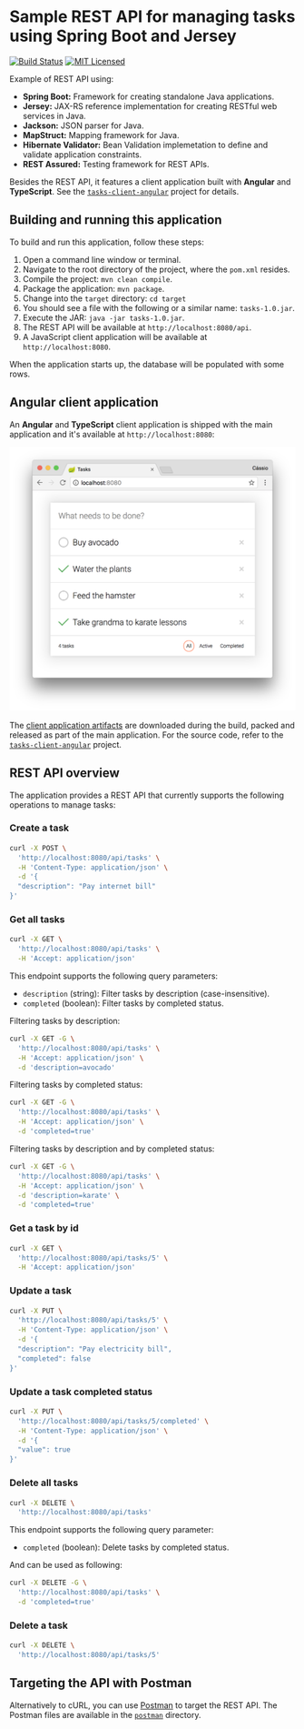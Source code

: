# Sample REST API for managing tasks using Spring Boot and Jersey

[![Build Status](https://travis-ci.org/cassiomolin/tasks-rest-api.svg?branch=master)](https://travis-ci.org/cassiomolin/tasks-rest-api)
[![MIT Licensed](https://img.shields.io/badge/license-MIT-blue.svg)](https://raw.githubusercontent.com/cassiomolin/tasks-rest-api/master/LICENSE.txt)

Example of REST API using:

- **Spring Boot:** Framework for creating standalone Java applications.
- **Jersey:** JAX-RS reference implementation for creating RESTful web services in Java.
- **Jackson:** JSON parser for Java.
- **MapStruct:** Mapping framework for Java.
- **Hibernate Validator:** Bean Validation implemetation to define and validate application constraints.
- **REST Assured:** Testing framework for REST APIs.

Besides the REST API, it features a client application built with **Angular** and **TypeScript**. See the [`tasks-client-angular`][client project] project for details.

## Building and running this application

To build and run this application, follow these steps:

1. Open a command line window or terminal.
1. Navigate to the root directory of the project, where the `pom.xml` resides.
1. Compile the project: `mvn clean compile`.
1. Package the application: `mvn package`.
1. Change into the `target` directory: `cd target`
1. You should see a file with the following or a similar name: `tasks-1.0.jar`.
1. Execute the JAR: `java -jar tasks-1.0.jar`.
1. The REST API will be available at `http://localhost:8080/api`.
1. A JavaScript client application will be available at `http://localhost:8080`.

When the application starts up, the database will be populated with some rows. 

## Angular client application

An **Angular** and **TypeScript** client application is shipped with the main application and it's available at `http://localhost:8080`:

<img src="src/main/doc/frontend.png" width="600">

The [client application artifacts][client releases] are downloaded during the build, packed and released as part of the main application. For the source code, refer to the [`tasks-client-angular`][client project] project.

## REST API overview

The application provides a REST API that currently supports the following operations to manage tasks:

### Create a task

```bash
curl -X POST \
  'http://localhost:8080/api/tasks' \
  -H 'Content-Type: application/json' \
  -d '{
  "description": "Pay internet bill"
}'
```
### Get all tasks

```bash
curl -X GET \
  'http://localhost:8080/api/tasks' \
  -H 'Accept: application/json'
```

This endpoint supports the following query parameters:

- `description` (string): Filter tasks by description (case-insensitive).
- `completed` (boolean): Filter tasks by completed status.

Filtering tasks by description:

```bash
curl -X GET -G \
  'http://localhost:8080/api/tasks' \
  -H 'Accept: application/json' \
  -d 'description=avocado'
```

Filtering tasks by completed status:

```bash
curl -X GET -G \
  'http://localhost:8080/api/tasks' \
  -H 'Accept: application/json' \
  -d 'completed=true'
```

Filtering tasks by description and by completed status:

```bash
curl -X GET -G \
  'http://localhost:8080/api/tasks' \
  -H 'Accept: application/json' \
  -d 'description=karate' \
  -d 'completed=true'
```

### Get a task by id

```bash
curl -X GET \
  'http://localhost:8080/api/tasks/5' \
  -H 'Accept: application/json'
```

### Update a task

```bash
curl -X PUT \
  'http://localhost:8080/api/tasks/5' \
  -H 'Content-Type: application/json' \
  -d '{
  "description": "Pay electricity bill",
  "completed": false
}'
```

### Update a task completed status

```bash
curl -X PUT \
  'http://localhost:8080/api/tasks/5/completed' \
  -H 'Content-Type: application/json' \
  -d '{
  "value": true
}'
```

### Delete all tasks

```bash
curl -X DELETE \
  'http://localhost:8080/api/tasks'
```

This endpoint supports the following query parameter:

- `completed` (boolean): Delete tasks by completed status.

And can be used as following:

```bash
curl -X DELETE -G \
  'http://localhost:8080/api/tasks' \
  -d 'completed=true'
```

### Delete a task

```bash
curl -X DELETE \
  'http://localhost:8080/api/tasks/5'
```

## Targeting the API with Postman

Alternatively to cURL, you can use [Postman][] to target the REST API. The Postman files are available in the [`postman`](src/main/postman) directory.

[Postman]: https://www.getpostman.com/
[client project]: https://github.com/cassiomolin/tasks-client-angular
[client releases]: https://github.com/cassiomolin/tasks-client-angular/releases

